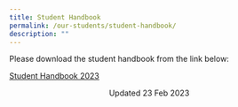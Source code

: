 ```yaml
---
title: Student Handbook
permalink: /our-students/student-handbook/
description: ""
---
```

Please download the student handbook from the link below:  
  
[Student Handbook 2023](/files/Student%20Handbook%202023.pdf)

<center> Updated 23 Feb 2023 </center>